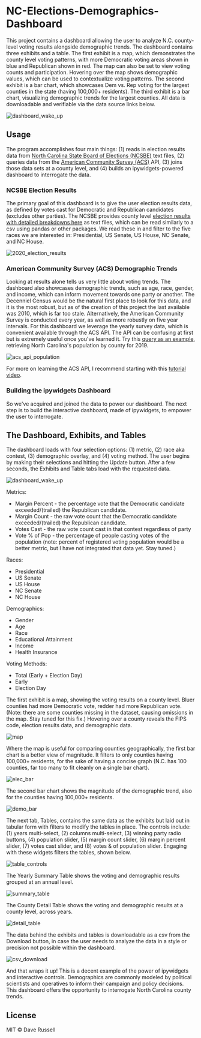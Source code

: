 # NC-Elections-Demographics-Dashboard
This project contains a dashboard allowing the user to analyze N.C. county-level voting results alongside demographic trends. The dashboard contains three exhibits and a table. The first exhibit is a map, which demonstrates the county level voting patterns, with more Democratic voting areas shown in blue and Republican shown in red. The map can also be set to view voting counts and participation. Hovering over the map shows demographic values, which can be used to contextualize voting patterns. The second exhibit is a bar chart, which showcases Dem vs. Rep voting for the largest counties in the state (having 100,000+ residents). The third exhibit is a bar chart, visualizing demographic trends for the largest counties.  All data is downloadable and verifiable via the data source links below.

![dashboard_wake_up](https://github.com/drussel4/NC-Elections-Demographics-Dashboard/blob/master/img/dashboard_wake_up.png?raw=true)

## Usage
The program accomplishes four main things: (1) reads in election results data from [North Carolina State Board of Elections (NCSBE)](https://www.ncsbe.gov/results-data/election-results/historical-election-results-data#by-precinct) text files, (2) queries data from the [American Community Survey (ACS)](https://www.census.gov/programs-surveys/acs) API, (3) joins those data sets at a county level, and (4) builds an ipywidgets-powered dashboard to interrogate the data.

### NCSBE Election Results

The primary goal of this dashboard is to give the user election results data, as defined by votes cast for Democratic and Republican candidates (excludes other parties). The NCSBE provides county level [election results with detailed breakdowns here](https://www.ncsbe.gov/results-data/election-results/historical-election-results-data#by-precinct) as text files, which can be read similarly to a csv using pandas or other packages. We read these in and filter to the five races we are interested in: Presidential, US Senate, US House, NC Senate, and NC House.

![2020_election_results](https://github.com/drussel4/NC-Elections-Demographics-Dashboard/blob/master/img/2020_election_results.png?raw=true)

### American Community Survey (ACS) Demographic Trends

Looking at results alone tells us very little about voting trends. The dashboard also showcases demographic trends, such as age, race, gender, and income, which can inform movement towards one party or another. The Decenniel Census would be the natural first place to look for this data, and it is the most robust, but as of the creation of this project the last available was 2010, which is far too stale. Alternatively, the American Community Survey is conducted every year, as well as more robustly on five year intervals. For this dashboard we leverage the yearly survey data, which is convenient available through the ACS API. The API can be confusing at first but is extremely useful once you've learned it. Try this [query as an example](https://api.census.gov/data/2019/acs/acsse?get=NAME,K200101_001E&for=county:*&in=state:37), retrieving North Carolina's population by county for 2019.

![acs_api_population](https://github.com/drussel4/NC-Elections-Demographics-Dashboard/blob/master/img/acs_api_population.png?raw=true)

For more on learning the ACS API, I recommend starting with this [tutorial video](https://www.youtube.com/watch?v=0NzNllnmTLA&t=2485s).

### Building the ipywidgets Dashboard

So we've acquired and joined the data to power our dashboard. The next step is to build the interactive dashboard, made of ipywidgets, to empower the user to interrogate.

## The Dashboard, Exhibits, and Tables

The dashboard loads with four selection options: (1) metric, (2) race aka contest, (3) demographic overlay, and (4) voting method. The user begins by making their selections and hitting the Update button. After a few seconds, the Exhibits and Table tabs load with the requested data.

![dashboard_wake_up](https://github.com/drussel4/NC-Elections-Demographics-Dashboard/blob/master/img/dashboard_wake_up.png?raw=true)

Metrics:
+ Margin Percent - the percentage vote that the Democratic candidate exceeded/(trailed) the Republican candidate.
+ Margin Count - the raw vote count that the Democratic candidate exceeded/(trailed) the Republican candidate.
+ Votes Cast - the raw vote count cast in that contest regardless of party
+ Vote % of Pop - the percentage of people casting votes of the population (note: percent of registered voting population would be a better metric, but I have not integrated that data yet. Stay tuned.)

Races:
+ Presidential
+ US Senate
+ US House
+ NC Senate
+ NC House

Demographics:
+ Gender
+ Age
+ Race
+ Educational Attainment
+ Income
+ Health Insurance

Voting Methods:
+ Total (Early + Election Day)
+ Early
+ Election Day

The first exhibit is a map, showing the voting results on a county level. Bluer counties had more Democratic vote, redder had more Republican vote. (Note: there are some counties missing in the dataset, causing omissions in the map. Stay tuned for this fix.) Hovering over a county reveals the FIPS code, election results data, and demographic data.

![map](https://github.com/drussel4/NC-Elections-Demographics-Dashboard/blob/master/img/map.png?raw=true)

Where the map is useful for comparing counties geographically, the first bar chart is a better view of magnitude. It filters to only counties having 100,000+ residents, for the sake of having a concise graph (N.C. has 100 counties, far too many to fit cleanly on a single bar chart).

![elec_bar](https://github.com/drussel4/NC-Elections-Demographics-Dashboard/blob/master/img/elec_bar.png?raw=true)

The second bar chart shows the magnitude of the demographic trend, also for the counties having 100,000+ residents.

![demo_bar](https://github.com/drussel4/NC-Elections-Demographics-Dashboard/blob/master/img/demo_bar.png?raw=true)

The next tab, Tables, contains the same data as the exhibits but laid out in tabular form with filters to modify the tables in place. The controls include: (1) years multi-select, (2) columns multi-select, (3) winning party radio buttons, (4) population slider, (5) margin count slider, (6) margin percent slider, (7) votes cast slider, and (8) votes & of population slider. Engaging with these widgets filters the tables, shown below.

![table_controls](https://github.com/drussel4/NC-Elections-Demographics-Dashboard/blob/master/img/table_controls.png?raw=true)

The Yearly Summary Table shows the voting and demographic results grouped at an annual level.

![summary_table](https://github.com/drussel4/NC-Elections-Demographics-Dashboard/blob/master/img/summary_table.png?raw=true)

The County Detail Table shows the voting and demographic results at a county level, across years.

![detail_table](https://github.com/drussel4/NC-Elections-Demographics-Dashboard/blob/master/img/detail_table.png?raw=true)

The data behind the exhibits and tables is downloadable as a csv from the Download button, in case the user needs to analyze the data in a style or precision not possible within the dashboard.

![csv_download](https://github.com/drussel4/NC-Elections-Demographics-Dashboard/blob/master/img/csv_download.png?raw=true)

And that wraps it up! This is a decent example of the power of ipywidgets and interactive controls. Demographics are commonly modeled by political scientists and operatives to inform their campaign and policy decisions. This dashboard offers the opportunity to interrogate North Carolina county trends.

## License

MIT © Dave Russell
